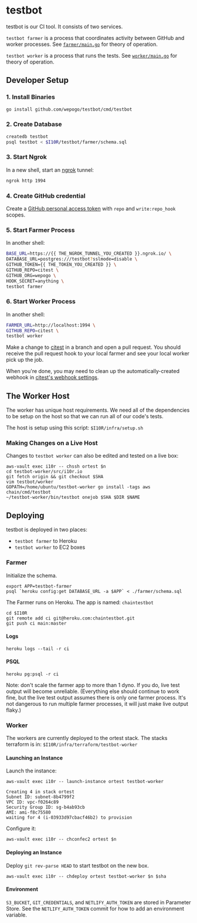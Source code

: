 # testbot

testbot is our CI tool. It consists of two services.

`testbot farmer` is a process that coordinates activity between GitHub
and worker processes.
See [`farmer/main.go`](farmer/main.go) for theory of operation.

`testbot worker` is a process that runs the tests.
See [`worker/main.go`](worker/main.go) for theory of operation.

## Developer Setup

### 1. Install Binaries

```sh
go install github.com/wepogo/testbot/cmd/testbot
```

### 2. Create Database

```sh
createdb testbot
psql testbot < $I10R/testbot/farmer/schema.sql
```

### 3. Start Ngrok

In a new shell, start an [ngrok](https://ngrok.com) tunnel:

```sh
ngrok http 1994
```

### 4. Create GitHub credential

Create a [GitHub personal access token](https://github.com/settings/tokens)
with `repo` and `write:repo_hook` scopes.

### 5. Start Farmer Process

In another shell:

```sh
BASE_URL=https://{{ THE_NGROK_TUNNEL_YOU_CREATED }}.ngrok.io/ \
DATABASE_URL=postgres:///testbot?sslmode=disable \
GITHUB_TOKEN={{ THE_TOKEN_YOU_CREATED }} \
GITHUB_REPO=citest \
GITHUB_ORG=wepogo \
HOOK_SECRET=anything \
testbot farmer
```

### 6. Start Worker Process

In another shell:

```sh
FARMER_URL=http://localhost:1994 \
GITHUB_REPO=citest \
testbot worker
```

Make a change to [citest](https://github.com/wepogo/citest) in a branch and
open a pull request. You should receive the pull request hook to your local
farmer and see your local worker pick up the job.

When you're done, you may need to clean up the automatically-created webhook
in [citest's webhook settings](https://github.com/wepogo/citest/settings/hooks).

## The Worker Host

The worker has unique host requirements. We need all of the dependencies
to be setup on the host so that we can run all of our code's tests.

The host is setup using this script: `$I10R/infra/setup.sh`

### Making Changes on a Live Host

Changes to `testbot worker` can also be edited and tested on a live box:

```
aws-vault exec i10r -- chssh ortest $n
cd testbot-worker/src/i10r.io
git fetch origin && git checkout $SHA
vim testbot/worker
GOPATH=/home/ubuntu/testbot-worker go install -tags aws chain/cmd/testbot
~/testbot-worker/bin/testbot onejob $SHA $DIR $NAME
```

## Deploying

testbot is deployed in two places:

* `testbot farmer` to Heroku
* `testbot worker` to EC2 boxes

### Farmer

Initialize the schema.

```
export APP=testbot-farmer
psql `heroku config:get DATABASE_URL -a $APP` < ./farmer/schema.sql
```

The Farmer runs on Heroku. The app is named: `chaintestbot`

```
cd $I10R
git remote add ci git@heroku.com:chaintestbot.git
git push ci main:master
```

#### Logs

```
heroku logs --tail -r ci
```

#### PSQL

```
heroku pg:psql -r ci
```

Note: don't scale the farmer app to more than 1 dyno.
If you do, live test output will become unreliable.
(Everything else should continue to work fine, but
the live test output assumes there is only one farmer
process. It's not dangerous to run multiple farmer
processes, it will just make live output flaky.)

### Worker

The workers are currently deployed to the ortest stack.
The stacks terraform is in: `$I10R/infra/terraform/testbot-worker`

#### Launching an Instance

Launch the instance:

```
aws-vault exec i10r -- launch-instance ortest testbot-worker

Creating 4 in stack ortest
Subnet ID: subnet-8b4799f2
VPC ID: vpc-f0264c89
Security Group ID: sg-b4ab93cb
AMI: ami-f8c75580
waiting for 4 (i-03933d97cbacf46b2) to provision
```

Configure it:

```
aws-vault exec i10r -- chconfec2 ortest $n
```

#### Deploying an Instance

Deploy `git rev-parse HEAD` to start testbot on the new box.

```
aws-vault exec i10r -- chdeploy ortest testbot-worker $n $sha
```

#### Environment

`S3_BUCKET`, `GIT_CREDENTIALS`, and `NETLIFY_AUTH_TOKEN`
are stored in Parameter Store.
See the `NETLIFY_AUTH_TOKEN` commit for how to add an environment variable.
